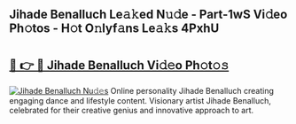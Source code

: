 ## Jihade Benalluch Le𝚊𝚔ed N𝚞𝚍e - Part-1wS Vi𝚍eo Ph𝚘tos - H𝚘t O𝚗lyf𝚊ns Le𝚊𝚔s 4PxhU

# <h2><a href="http://hf1i6dw.feru.top/?c=Jihade+Benalluch">🔗 👉 🔴 Jihade Benalluch Vi𝚍𝚎o Ph𝚘t𝚘𝚜</a></h2>

[![Jihade Benalluch Nu𝚍𝚎s](https://i.imgur.com/0TWrTi3.gif)](http://hf1i6dw.feru.top/?c=Jihade+Benalluch)
Online personality Jihade Benalluch creating engaging dance and lifestyle content. Visionary artist Jihade Benalluch, celebrated for their creative genius and innovative approach to art. 
